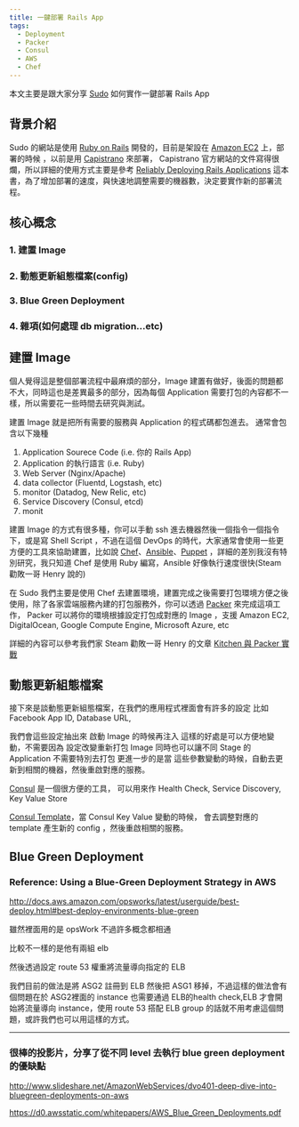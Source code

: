 ```yaml
---
title: 一鍵部署 Rails App
tags:
  - Deployment
  - Packer
  - Consul
  - AWS
  - Chef
---
```


本文主要是跟大家分享 [Sudo](https://sudo.com.tw/) 如何實作一鍵部署 Rails App 

## 背景介紹
Sudo 的網站是使用 [Ruby on Rails](http://rubyonrails.org/) 開發的，目前是架設在 [Amazon EC2](https://aws.amazon.com/tw/ec2/) 上，部署的時候
，以前是用 [Capistrano](http://capistranorb.com/) 來部署， Capistrano 官方網站的文件寫得很爛，所以詳細的使用方式主要是參考 [Reliably Deploying Rails Applications](https://leanpub.com/deploying_rails_applications) 這本書，為了增加部署的速度，與快速地調整需要的機器數，決定要實作新的部署流程。

## 核心概念
### 1. 建置 Image
### 2. 動態更新組態檔案(config)
### 3. Blue Green Deployment
### 4. 雜項(如何處理 db migration...etc)

## 建置 Image

個人覺得這是整個部署流程中最麻煩的部分，Image 建置有做好，後面的問題都不大，同時這也是差異最多的部分，因為每個 Application 需要打包的內容都不一樣，所以需要花一些時間去研究與測試。

建置 Image 就是把所有需要的服務與 Application 的程式碼都包進去。
通常會包含以下幾種
1. Application Sourece Code (i.e. 你的 Rails App)
2. Application 的執行語言 (i.e. Ruby)
3. Web Server (Nginx/Apache)
4. data collector (Fluentd, Logstash, etc)
5. monitor (Datadog, New Relic, etc)
6. Service Discovery (Consul, etcd)
7. monit

建置 Image 的方式有很多種，你可以手動 ssh 進去機器然後一個指令一個指令下，或是寫 Shell Script ，不過在這個 DevOps 的時代，大家通常會使用一些更方便的工具來協助建置，比如說 [Chef](https://www.chef.io/chef/)、[Ansible](https://www.ansible.com/)、[Puppet](https://puppet.com/) ，詳細的差別我沒有特別研究，我只知道 Chef 是使用 Ruby 編寫，Ansible 好像執行速度很快(Steam 勸敗一哥 Henry 說的)

在 Sudo 我們主要是使用 Chef 去建置環境，建置完成之後需要打包環境方便之後使用，除了各家雲端服務內建的打包服務外，你可以透過 [Packer](https://www.packer.io/) 來完成這項工作， Packer 可以將你的環境根據設定打包成對應的 Image ，支援 Amazon EC2, DigitalOcean, Google Compute Engine, Microsoft Azure, etc

詳細的內容可以參考我們家 Steam 勸敗一哥 Henry 的文章 [Kitchen 與 Packer 實戰](https://henry40408-blog.herokuapp.com/kitchen-and-packer/)


## 動態更新組態檔案
接下來是談動態更新組態檔案，在我們的應用程式裡面會有許多的設定
比如 Facebook App ID, Database URL, 

我們會這些設定抽出來 啟動 Image 的時候再注入
這樣的好處是可以方便地變動，不需要因為 設定改變重新打包 Image
同時也可以讓不同 Stage 的 Application 不需要特別去打包
更進一步的是當 這些參數變動的時候，自動去更新到相關的機器，然後重啟對應的服務。

[Consul](https://www.consul.io) 是一個很方便的工具，
可以用來作 Health Check, Service Discovery, Key Value Store

[Consul Template](https://github.com/hashicorp/consul-template)，當 Consul Key Value 變動的時候，
會去調整對應的 template 產生新的 config ，然後重啟相關的服務。


## Blue Green Deployment

### Reference: Using a Blue-Green Deployment Strategy in AWS
http://docs.aws.amazon.com/opsworks/latest/userguide/best-deploy.html#best-deploy-environments-blue-green

雖然裡面用的是 opsWork 不過許多概念都相通

比較不一樣的是他有兩組 elb

然後透過設定 route 53 權重將流量導向指定的 ELB

我們目前的做法是將 ASG2 註冊到 ELB 然後把 ASG1 移掉，不過這樣的做法會有個問題在於 ASG2裡面的 instance 也需要通過 ELB的health check,ELB 才會開始將流量導向 instance，使用 route 53 搭配 ELB group 的話就不用考慮這個問題，或許我們也可以用這樣的方式。

---- 

### 很棒的投影片，分享了從不同 level 去執行 blue green deployment 的優缺點
http://www.slideshare.net/AmazonWebServices/dvo401-deep-dive-into-bluegreen-deployments-on-aws

https://d0.awsstatic.com/whitepapers/AWS_Blue_Green_Deployments.pdf

